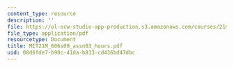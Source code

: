 ```yaml
---
content_type: resource
description: ''
file: https://ol-ocw-studio-app-production.s3.amazonaws.com/courses/21m-606-introduction-to-stagecraft-spring-2009/08d6fde7b90c41dab813cd436bd47dbc_MIT21M_606s09_assn03_hours.pdf
file_type: application/pdf
resourcetype: Document
title: MIT21M_606s09_assn03_hours.pdf
uid: 08d6fde7-b90c-41da-b813-cd436bd47dbc
---
```

